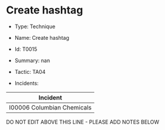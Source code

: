 # Create hashtag

* Type: Technique

* Name: Create hashtag

* Id: T0015

* Summary: nan

* Tactic: TA04

* Incidents:

| Incident |
| --------- |
| I00006 Columbian Chemicals |

DO NOT EDIT ABOVE THIS LINE - PLEASE ADD NOTES BELOW